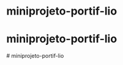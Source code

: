# miniprojeto-portif-lio
# miniprojeto-portif-lio
#   m i n i p r o j e t o - p o r t i f - l i o  
 